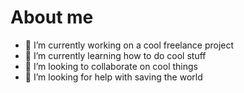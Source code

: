 # About me

- 🔭 I’m currently working on a cool freelance project
- 🌱 I’m currently learning how to do cool stuff
- 👯 I’m looking to collaborate on cool things
- 🤔 I’m looking for help with saving the world

